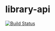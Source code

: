 # library-api

[![Build Status](https://app.travis-ci.com/anderson-sfoliveira/library-api.svg?branch=main)](https://app.travis-ci.com/anderson-sfoliveira/library-api)
